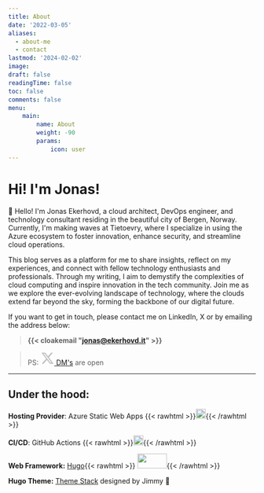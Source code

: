 ```yaml
---
title: About
date: '2022-03-05'
aliases:
  - about-me
  - contact
lastmod: '2024-02-02'
image:
draft: false
readingTime: false
toc: false
comments: false
menu: 
    main:
        name: About
        weight: -90
        params:
            icon: user
---
```


# Hi! I'm Jonas!

👋 Hello! I'm Jonas Ekerhovd, a cloud architect, DevOps engineer, and technology consultant residing in the beautiful city of Bergen, Norway. Currently, I'm making waves at Tietoevry, where I specialize in using the Azure ecosystem to foster innovation, enhance security, and streamline cloud operations.

This blog serves as a platform for me to share insights, reflect on my experiences, and connect with fellow technology enthusiasts and professionals. Through my writing, I aim to demystify the complexities of cloud computing and inspire innovation in the tech community. Join me as we explore the ever-evolving landscape of technology, where the clouds extend far beyond the sky, forming the backbone of our digital future.

If you want to get in touch, please contact me on LinkedIn, X or by emailing the address below:

> **{{< cloakemail "jonas@ekerhovd.it" >}}**

> PS: [![](brand-x.svg) DM's](https://x.com/messages/compose?recipient_id=1553769251994992640) are open 

---------
## Under the hood:
**Hosting Provider**: Azure Static Web Apps 
{{< rawhtml >}}<img src="https://res.cloudinary.com/practicaldev/image/fetch/s--KZm0uns2--/c_limit%2Cf_auto%2Cfl_progressive%2Cq_auto%2Cw_880/https://jhandcdn.blob.core.windows.net/blob/static-web-apps.png" width="20" height="20">{{< /rawhtml >}}

**CI/CD**: GitHub Actions {{< rawhtml >}}<img src="https://github.githubassets.com/images/modules/site/features/actions-icon-actions.svg" width="20" height="20">{{< /rawhtml >}}

**Web Framework:** [Hugo](https://gohugo.io/){{< rawhtml >}} 
<img src="https://upload.wikimedia.org/wikipedia/commons/thumb/a/af/Logo_of_Hugo_the_static_website_generator.svg/1280px-Logo_of_Hugo_the_static_website_generator.svg.png" width="60" height="30">{{< /rawhtml >}}

**Hugo Theme:** [Theme Stack](https://github.com/CaiJimmy/hugo-theme-stack) designed by Jimmy 🚀